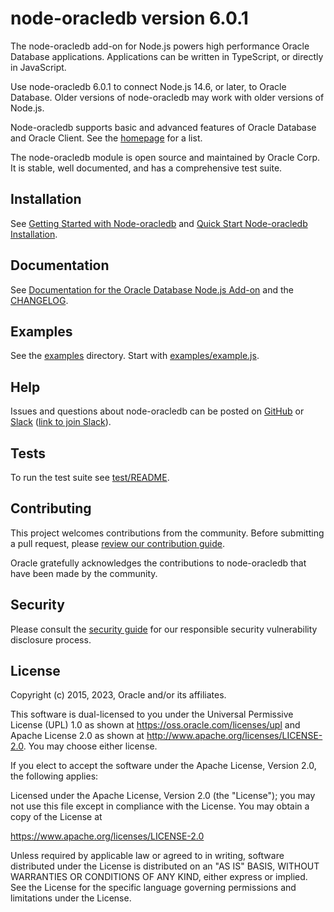 # node-oracledb version 6.0.1

The node-oracledb add-on for Node.js powers high performance Oracle Database
applications.  Applications can be written in TypeScript, or directly in
JavaScript.

Use node-oracledb 6.0.1 to connect Node.js 14.6, or later, to Oracle
Database.  Older versions of node-oracledb may work with older versions of
Node.js.

Node-oracledb supports basic and advanced features of Oracle Database
and Oracle Client.  See the [homepage][4] for a list.

The node-oracledb module is open source and maintained by Oracle Corp.
It is stable, well documented, and has a comprehensive test suite.

## Installation

See [Getting Started with Node-oracledb][1] and [Quick Start Node-oracledb Installation][2].

## Documentation

See [Documentation for the Oracle Database Node.js Add-on][32] and the [CHANGELOG][33].

## Examples

See the [examples][30] directory.  Start with [examples/example.js][31].

## Help

Issues and questions about node-oracledb can be posted on [GitHub][3] or
[Slack][5] ([link to join Slack][6]).

## <a name="testing"></a> Tests

To run the test suite see [test/README][34].

## Contributing

This project welcomes contributions from the community. Before submitting a
pull request, please [review our contribution guide][35].

Oracle gratefully acknowledges the contributions to node-oracledb that have
been made by the community.

## Security

Please consult the [security guide](./SECURITY.md) for our responsible security
vulnerability disclosure process.

## License

Copyright (c) 2015, 2023, Oracle and/or its affiliates.

This software is dual-licensed to you under the Universal Permissive License
(UPL) 1.0 as shown at https://oss.oracle.com/licenses/upl and Apache License
2.0 as shown at http://www.apache.org/licenses/LICENSE-2.0. You may choose
either license.

If you elect to accept the software under the Apache License, Version 2.0,
the following applies:

Licensed under the Apache License, Version 2.0 (the "License");
you may not use this file except in compliance with the License.
You may obtain a copy of the License at

   https://www.apache.org/licenses/LICENSE-2.0

Unless required by applicable law or agreed to in writing, software
distributed under the License is distributed on an "AS IS" BASIS,
WITHOUT WARRANTIES OR CONDITIONS OF ANY KIND, either express or implied.
See the License for the specific language governing permissions and
limitations under the License.

[1]: https://node-oracledb.readthedocs.io/en/latest/user_guide/introduction.html#getstarted
[2]: https://node-oracledb.readthedocs.io/en/latest/user_guide/installation.html#quickstart
[3]: https://github.com/oracle/node-oracledb/issues
[4]: https://oracle.github.io/node-oracledb
[5]: https://node-oracledb.slack.com/
[6]: https://join.slack.com/t/node-oracledb/shared_invite/enQtNDU4Mjc2NzM5OTA2LWMzY2ZlZDY5MDdlMGZiMGRkY2IzYjI5OGU4YTEzZWM5YjQ3ODUzMjcxNWQyNzE4MzM5YjNkYjVmNDk5OWU5NDM
[30]: https://github.com/oracle/node-oracledb/blob/main/examples
[31]: https://github.com/oracle/node-oracledb/blob/main/examples/example.js
[32]: https://node-oracledb.readthedocs.io/en/latest/
[33]: https://github.com/oracle/node-oracledb/blob/main/CHANGELOG.md
[34]: https://github.com/oracle/node-oracledb/blob/main/test/README.md
[35]: https://github.com/oracle/node-oracledb/blob/main/CONTRIBUTING.md
